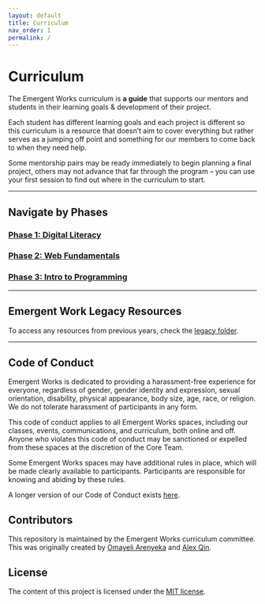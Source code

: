 ```yaml
---
layout: default
title: Curriculum
nav_order: 1
permalink: /
---
```

# Curriculum

The Emergent Works curriculum is **a guide** that supports our mentors and students in their learning goals & development of their project.

Each student has different learning goals and each project is different so this curriculum is a resource that doesn’t aim to cover everything but rather serves as a jumping off point and something for our members to come back to when they need help.

Some mentorship pairs may be ready immediately to begin planning a final project, others may not advance that far through the program – you can use your first session to find out where in the curriculum to start.

---

## Navigate by Phases

### [Phase 1: Digital Literacy](Curriculum/curriculum/phase1digitalLiteracy)

### [Phase 2: Web Fundamentals](docs/Phase-2/phase-2.md)

### [Phase 3: Intro to Programming](docs/Phase-3/phase-3.md)

---

## Emergent Work Legacy Resources

To access any resources from previous years, check the [legacy folder](legacy).

---

## Code of Conduct

Emergent Works is dedicated to providing a harassment-free experience for everyone, regardless of gender, gender identity and expression, sexual orientation, disability, physical appearance, body size, age, race, or religion. We do not tolerate harassment of participants in any form.

This code of conduct applies to all Emergent Works spaces, including our classes, events, communications, and curriculum, both online and off. Anyone who violates this code of conduct may be sanctioned or expelled from these spaces at the discretion of the Core Team.

Some Emergent Works spaces may have additional rules in place, which will be made clearly available to participants. Participants are responsible for knowing and abiding by these rules.

A longer version of our Code of Conduct exists [here](codeofconduct).

## Contributors

This repository is maintained by the Emergent Works curriculum committee. This was originally created by [Omayeli Arenyeka](https://github.com/oa495) and [Alex Qin](https://github.com/noidontdig).

## License

The content of this project is licensed under the [MIT license](https://opensource.org/licenses/mit-license.php).
